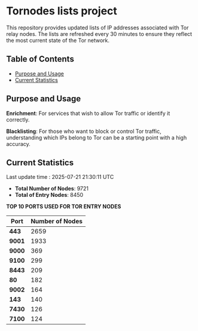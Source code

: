 # Tornodes lists project

This repository provides updated lists of IP addresses associated with Tor relay nodes. The lists are refreshed every 30 minutes to ensure they reflect the most current state of the Tor network.

## Table of Contents

- [Purpose and Usage](#purpose-and-usage)
- [Current Statistics](#current-statistics)


## Purpose and Usage

**Enrichment**: For services that wish to allow Tor traffic or identify it correctly.

**Blacklisting**: For those who want to block or control Tor traffic, understanding which IPs belong to Tor can be a starting point with a high accuracy.

## Current Statistics

Last update time : 2025-07-21 21:30:11 UTC

- **Total Number of Nodes**: 9721
- **Total of Entry Nodes**: 8450

**TOP 10 PORTS USED FOR TOR ENTRY NODES**

| **Port** | **Number of Nodes** |
|------|-----------------|
| **443**   | 2659  |
| **9001**   | 1933  |
| **9000**   | 369  |
| **9100**   | 299  |
| **8443**   | 209  |
| **80**   | 182  |
| **9002**   | 164  |
| **143**   | 140  |
| **7430**   | 126  |
| **7100**   | 124  |

